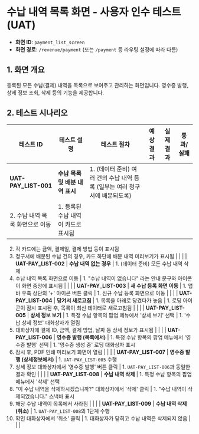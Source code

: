 # 수납 내역 목록 화면 - 사용자 인수 테스트 (UAT)

- **화면 ID**: `payment_list_screen`
- **화면 경로**: `/revenue/payment` (또는 `/payment` 등 라우팅 설정에 따라 다름)

## 1. 화면 개요

등록된 모든 수납(결제) 내역을 목록으로 보여주고 관리하는 화면입니다. 영수증 발행, 상세 정보 조회, 삭제 등의 기능을 제공합니다.

## 2. 테스트 시나리오

| 테스트 ID | 테스트 설명 | 테스트 절차 | 예상 결과 | 실제 결과 | 통과/실패 |
|---|---|---|---|---|---|
| **UAT-PAY_LIST-001** | **수납 목록 및 배분 내역 표시** | 1. (데이터 준비) 여러 건의 수납 내역 등록 (일부는 여러 청구서에 배분되도록)
2. 수납 내역 목록 화면으로 이동 | 1. 등록된 수납 내역이 카드로 표시됨
2. 각 카드에는 금액, 결제일, 결제 방법 등이 표시됨
3. 청구서에 배분된 수납 건의 경우, 카드 하단에 배분 내역 미리보기가 표시됨 | | |
| **UAT-PAY_LIST-002** | **수납 내역 없는 경우** | 1. (데이터 준비) 모든 수납 내역 삭제
2. 수납 내역 목록 화면으로 이동 | 1. "수납 내역이 없습니다" 라는 안내 문구와 아이콘이 화면 중앙에 표시됨 | | |
| **UAT-PAY_LIST-003** | **새 수납 등록 화면 이동** | 1. 앱바 우측 상단의 '+' 아이콘 버튼 클릭 | 1. 신규 수납 등록 화면으로 이동 | | |
| **UAT-PAY_LIST-004** | **당겨서 새로고침** | 1. 목록을 아래로 당겼다가 놓음 | 1. 로딩 아이콘이 잠시 표시된 후, 목록이 최신 데이터로 새로고침됨 | | |
| **UAT-PAY_LIST-005** | **상세 정보 보기** | 1. 특정 수납 항목의 팝업 메뉴에서 '상세 보기' 선택 | 1. '수납 상세 정보' 대화상자가 열림
2. 대화상자에 결제 ID, 금액, 결제 방법, 날짜 등 상세 정보가 표시됨 | | |
| **UAT-PAY_LIST-006** | **영수증 발행 (목록에서)** | 1. 특정 수납 항목의 팝업 메뉴에서 '영수증 발행' 선택 | 1. '영수증 생성 중' 로딩 대화상자 표시
2. 잠시 후, PDF 인쇄 미리보기 화면이 열림 | | |
| **UAT-PAY_LIST-007** | **영수증 발행 (상세정보에서)** | 1. `UAT-PAY_LIST-005` 수행
2. 상세 정보 대화상자에서 '영수증 발행' 버튼 클릭 | 1. `UAT-PAY_LIST-006`과 동일한 결과 확인 | | |
| **UAT-PAY_LIST-008** | **수납 내역 삭제** | 1. 특정 수납 항목의 팝업 메뉴에서 '삭제' 선택
2. "이 수납 내역을 삭제하시겠습니까?" 대화상자에서 '삭제' 클릭 | 1. "수납 내역이 삭제되었습니다." 스낵바 표시
2. 해당 수납 내역이 목록에서 사라짐 | | |
| **UAT-PAY_LIST-009** | **수납 내역 삭제 (취소)** | 1. `UAT-PAY_LIST-008`의 1단계 수행
2. 확인 대화상자에서 '취소' 클릭 | 1. 대화상자가 닫히고 수납 내역은 삭제되지 않음 | | |
